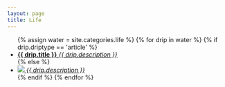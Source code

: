 ```yaml
---
layout: page
title: Life
---
```

<div class="lifefall">
    <ul id="lifecontent">
    {% assign water = site.categories.life %}
    {% for drip in water %}
	{% if drip.driptype == 'article' %}
        	<li class="article post" >
                	<a href="{{ drip.url }}" class="link">
			    <span class="text">
				<strong>{{ drip.title }}</strong>
				<em>{{ drip.description }}</em>
			    </span>
			</a>
            	</li>
	{% else %}
		<li class="photo post">
			<a href="{{ drip.url }}" class="link">
			    <span class="img">
				<img src="/images/life/{{ drip.type.image }}">
				<span class="arr"><span></span></span>
				<span class="text">
				    <em>{{ drip.description  }}</em>
				</span>
			    </span>
			</a>
		</li>    
	{% endif %}
    {% endfor %}
    </ul>
</div>
<script type="text/javascript">

	YONZEO.includeScript('/js/jquery.masonry.min..js',function(){});
	$(document).ready(function(){
   	    $('#lifecontent').masonry({
    		itemSelector : '.post',
    		columnWidth : 251
  	    });
	});
</script>
